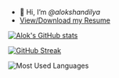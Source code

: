 - 👋 Hi, I’m *@alokshandilya*
- [View/Download my Resume](https://bit.ly/alokshandilya)
 
<!-- [![roadmap.sh](https://api.roadmap.sh/v1-badge/wide/6588a76154b5771051390b70?variant=dark&roadmaps=ai-data-scientist%2Cpython)](https://roadmap.sh) -->

[![Alok's GitHub stats](https://github-readme-stats.vercel.app/api?username=alokshandilya&show_icons=true&theme=nord&rank_icon=github&include_all_commits=true)](https://github.com/alokshandilya/github-readme-stats)

[![GitHub Streak](http://github-readme-streak-stats.herokuapp.com?user=alokshandilya&theme=nord&date_format=M%20j%5B%2C%20Y%5D)](https://git.io/streak-stats)

![Most Used Languages](https://github-readme-stats.vercel.app/api/top-langs/?username=alokshandilya&theme=nord&include_all_commits=true&count_private=false&layout=compact)
